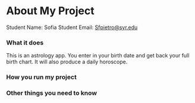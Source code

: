 # About My Project

Student Name:  Sofia
Student Email:  Sfpietro@syr.edu

### What it does
This is an astrology app. You enter in your birth date and get back your full birth chart. It will also produce a daily horoscope.


### How you run my project


### Other things you need to know
